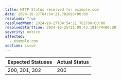 ```yaml
---
title: HTTP Status resolved for example.com
date: 2024-10-27T04:54:21.782693+00:00
resolved: True
resolvedWhen: 2024-10-27T04:54:21.782700+00:00
resolvedStartTime: 2024-10-25T21:09:43.191474+00:00
severity: notice
affected:
  - example.com
section: issue
---
```


| Expected Statuses | Actual Status  |
|-------------------|----------------|
| 200, 301, 302 | 200 |
